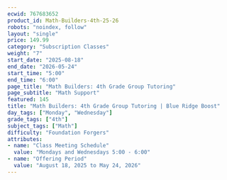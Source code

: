 ```yaml
---
ecwid: 767683652
product_id: Math-Builders-4th-25-26
robots: "noindex, follow"
layout: "single"
price: 149.99
category: "Subscription Classes"
weight: "7"
start_date: "2025-08-18"
end_date: "2026-05-24"
start_time: "5:00"
end_time: "6:00"
page_title: "Math Builders: 4th Grade Group Tutoring"
page_subtitle: "Math Support"
featured: 145
title: "Math Builders: 4th Grade Group Tutoring | Blue Ridge Boost"
day_tags: ["Monday", "Wednesday"]
grade_tags: ["4th"]
subject_tags: ["Math"]
difficulty: "Foundation Forgers"
attributes:
- name: "Class Meeting Schedule"
  value: "Mondays and Wednesdays 5:00 - 6:00"
- name: "Offering Period"
  value: "August 18, 2025 to May 24, 2026"
---
```

